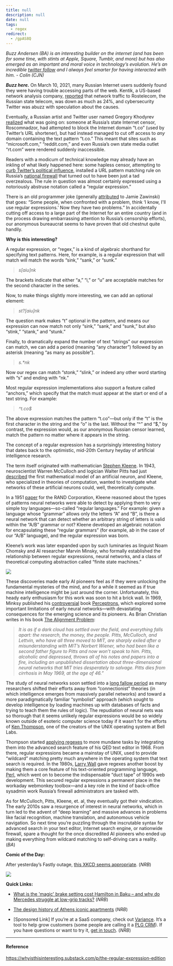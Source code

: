 ```yaml
---
title: null
description: null
date: null
tags:
  - regex
redirect:
  - /gpAS8Q
---
```


_Buzz Andersen (BA) is an interesting builder on the internet (and has been for some time, with stints at Apple, Square, Tumblr, and more) but has also emerged as an important and moral voice in technology’s evolution. He’s an incredible [twitter follow](https://mobile.twitter.com/buzz) and I always feel smarter for having interacted with him. - Colin (CJN)_

_**Buzz here.**_ On March 10, 2021, many Russian Internet users suddenly found they were having trouble accessing parts of the web. Kentik, a US-based network analysis company, [reported](https://twitter.com/DougMadory/status/1369648537634545673) that network traffic to Rostelecom, the Russian state telecom, was down as much as 24%, and cybersecurity Twitter was abuzz with speculation about the causes.

Eventually, a Russian artist and Twitter user named Gregory Khodyrev [realized](https://twitter.com/GregoryKhodyrev/status/1369658173334884360) what was going on: someone at Russia’s state Internet censor, Roscomnadzor, had attempted to block the Internet domain “t.co” (used by Twitter’s URL shortener), but had instead managed to cut off access to _any_ domain containing the text pattern “t.co.” This meant that sites such as “microsoft.com,” “reddit.com,” and even Russia’s own state media outlet “rt.com” were rendered suddenly inaccessible.

Readers with a modicum of technical knowledge may already have an inkling of what likely happened here: some hapless censor, attempting to [curb Twitter’s political influence](https://www.nytimes.com/2021/03/10/world/europe/russia-twitter.html), installed a URL pattern matching rule on Russia’s [national firewall](https://www.theguardian.com/technology/2019/apr/28/russia-great-firewall-sovereign-internet-bill-keeping-information-in-or-out) that turned out to have been just a tad overzealous. The rule in question was almost certainly expressed using a notoriously abstruse notation called a “regular expression.”

There is an old programmer joke (generally [attributed](http://regex.info/blog/2006-09-15/247) to Jamie Zawinski) that goes: “Some people, when confronted with a problem, think ‘I know, I'll use regular expressions.’ Now they have two problems.” In accidentally cutting off access to a large part of the Internet for an entire country (and in the process drawing embarrassing attention to Russia’s censorship efforts), our anonymous bureaucrat seems to have proven that old chestnut quite handily.

**Why is this interesting?**

A regular expression, or “regex,” is a kind of algebraic shorthand for specifying text patterns. Here, for example, is a regular expression that will match will match the words “sink,” “sank,” or “sunk.”

> _s[aiu]nk_

The brackets indicate that either “a,” “i,” or “u” are acceptable matches for the second character in the series.

Now, to make things slightly more interesting, we can add an optional element:

> _st?[aiu]nk_

The question mark makes “t” optional in the pattern, and means our expression can now match not only “sink,” “sank,” and “sunk,” but also “stink,” “stank,” and “stunk.”

Finally, to dramatically expand the number of text “strings” our expression can match, we can add a period (meaning “any character”) followed by an asterisk (meaning “as many as possible”).

> _s.\*nk_

Now our regex can match “stonk,” “slink,” or indeed any other word starting with “s” and ending with “nk.”

Most regular expression implementations also support a feature called “anchors,” which specify that the match must appear at the start or end of a text string. For example:

> _^t.co$_

The above expression matches the pattern “t.co”—but only if the “t” is the first character in the string and the “o” is the last. Without the “^” and “$,” by contrast, the expression would, as our anonymous Russian censor learned, match the pattern no matter where it appears in the string.

The concept of a regular expression has a surprisingly interesting history that dates back to the optimistic, mid-20th Century heyday of artificial intelligence research.

The term itself originated with mathematician [Stephen Kleene](https://en.wikipedia.org/wiki/Stephen_Cole_Kleene). In 1943, neuroscientist Warren McCulloch and logician Walter Pitts had just [described](https://web.csulb.edu/~cwallis/382/readings/482/mccolloch.logical.calculus.ideas.1943.pdf) the first mathematical model of an artificial neuron, and Kleene, who specialized in theories of computation, wanted to investigate what networks of these artificial neurons could, well, theoretically compute.

In a 1951 [paper](https://www.rand.org/content/dam/rand/pubs/research_memoranda/2008/RM704.pdf) for the RAND Corporation, Kleene reasoned about the types of patterns neural networks were able to detect by applying them to very simple toy languages—so-called “regular languages.” For example: given a language whose “grammar” allows only the letters “A” and “B”, is there a neural network that can detect whether an arbitrary string of letters is valid within the “A/B” grammar or not? Kleene developed an algebraic notation for encapsulating these “regular grammars” (for example, a*b* in the case of our “A/B” language), and the regular expression was born.

Kleene’s work was later expanded upon by such luminaries as linguist Noam Chomsky and AI researcher Marvin Minsky, who formally established the relationship between regular expressions, neural networks, and a class of theoretical computing abstraction called “finite state machines.”

[![](https://cdn.substack.com/image/fetch/w_1456,c_limit,f_auto,q_auto:good,fl_progressive:steep/https%3A%2F%2Fbucketeer-e05bbc84-baa3-437e-9518-adb32be77984.s3.amazonaws.com%2Fpublic%2Fimages%2Ffb365073-fe9b-4c1b-a935-5d62ca57bd61_551x720.png)](https://cdn.substack.com/image/fetch/f_auto,q_auto:good,fl_progressive:steep/https%3A%2F%2Fbucketeer-e05bbc84-baa3-437e-9518-adb32be77984.s3.amazonaws.com%2Fpublic%2Fimages%2Ffb365073-fe9b-4c1b-a935-5d62ca57bd61_551x720.png)

These discoveries made early AI pioneers feel as if they were unlocking the fundamental mysteries of the mind, and for a while it seemed as if true machine intelligence might be just around the corner. Unfortunately, this heady early enthusiasm for this work was soon to hit a brick wall. In 1969, Minksy published his [controversial](https://www.jstor.org/stable/285702) book [Perceptrons](https://www.amazon.com/Perceptrons-MIT-Press-Introduction-Computational/dp/0262534770?crid=23RVCCWWS4T6Z&dchild=1&keywords=perceptrons&qid=1622757363&s=books&sprefix=perceptrons%2Cstripbooks%2C157&sr=1-1&linkCode=ll1&tag=noahbrierdotc-20&linkId=e3c3406b9d166fde261f9f0bc0356f00&language=en_US&ref_=as_li_ss_tl), which explored some important limitations of early neural networks—with devastating consequences for the emerging science and its pioneers. As Brian Christian writes in his book [The Alignment Problem](https://www.amazon.com/Alignment-Problem-Machine-Learning-Values/dp/0393868338?_encoding=UTF8&qid=1622757405&sr=1-1&linkCode=ll1&tag=noahbrierdotc-20&linkId=6d2115b8f431857031f2d7895f8d766f&language=en_US&ref_=as_li_ss_tl):

> _It is as if a dark cloud has settled over the field, and everything falls apart: the research, the money, the people. Pitts, McCulloch, and Lettvin, who have all three moved to MIT, are sharply exiled after a misunderstanding with MIT’s Norbert Wiener, who had been like a second father figure to Pitts and now won’t speak to him. Pitts, alcoholic and depressed, throws all of his notes and papers into a fire, including an unpublished dissertation about three-dimensional neural networks that MIT tries desperately to salvage. Pitts dies from cirrhosis in May 1969, at the age of 46.”_

The study of neural networks soon settled into a [long fallow period](https://en.m.wikipedia.org/wiki/AI_winter) as many researchers shifted their efforts away from “connectionist” theories (in which intelligence emerges from massively parallel networks) and toward a more paradigmatically familiar “symbolist” approach (which sought to develop intelligence by loading machines up with databases of facts and trying to teach them the rules of logic). The repudiation of neural nets was so thorough that it seems unlikely regular expressions would be so widely known outside of esoteric computer science today if it wasn’t for the efforts of [Ken Thompson](https://en.wikipedia.org/wiki/Ken_Thompson), one of the creators of the UNIX operating system at Bell Labs.

Thompson started [applying regexes](http://www.oilshell.org/archive/Thompson-1968.pdf) to more mundane tasks by integrating them into the advanced search feature of his QED text editor in 1968. From there, regular expressions became a mainstay of UNIX, used to provide “wildcard” matching pretty much anywhere in the operating system that text search is required. In the 1980s, [Larry Wall](https://en.wikipedia.org/wiki/Larry_Wall) gave regexes another boost by making them a core feature of his text-oriented programming language, [Perl](https://en.wikipedia.org/wiki/Perl), which went on to become the indispensable “duct tape” of 1990s web development. This secured regular expressions a permanent place in the workaday webmonkey toolbox—and a key role in the kind of back-office sysadmin work Russia’s firewall administrators are tasked with.

As for McCulloch, Pitts, Kleene, et. al, they eventually got their vindication. The early 2010s saw a resurgence of interest in neural networks, which in turn led to the advent of “deep learning” and massive advances in problems like facial recognition, machine translation, and autonomous vehicle navigation. So next time you’re puzzling through the inscrutable syntax for advanced search in your text editor, Internet search engine, or nationwide firewall, spare a thought for the once discredited AI pioneers who ended up making everything from wildcard matching to self-driving cars a reality. (_BA_)

**Comic of the Day:**

After yesterday’s Fastly outage, [this XKCD seems appropriate](https://xkcd.com/2347/). (_NRB_)

![](https://cdn.substack.com/image/fetch/w_1456,c_limit,f_auto,q_auto:good,fl_progressive:steep/https%3A%2F%2Fbucketeer-e05bbc84-baa3-437e-9518-adb32be77984.s3.amazonaws.com%2Fpublic%2Fimages%2F794f1269-8ef9-4ef0-b324-e5743212053b_770x978.png)

**Quick Links:**

- [What is the 'magic' brake setting cost Hamilton in Baku – and why do Mercedes struggle at low-grip tracks?](https://www.formula1.com/en/latest/article.tech-tuesday-what-is-the-magic-brake-setting-that-cost-hamilton-in-baku-and.79Mw4XSrxksy7jen3CE8FX.html) (_NRB_)

- [The design history of Athens iconic apartments](https://www.bloomberg.com/news/features/2020-07-15/the-design-history-of-athens-iconic-apartments) (_NRB_)

- [Sponsored Link] If you’re at a SaaS company, check out [Variance](https://www.variance.com/). It’s a tool to help grow customers (some people are calling it a [PLG CRM](https://www.variance.com/land/plg-crm)). If you have questions or want to try it, [get in touch](https://www.variance.com/contact). (_NRB_)

---

#### Reference

https://whyisthisinteresting.substack.com/p/the-regular-expression-edition
